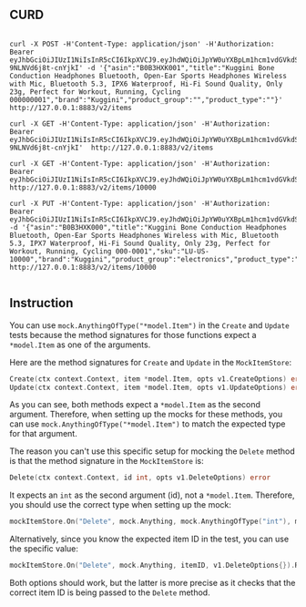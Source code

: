 ## CURD
```shell

curl -X POST -H'Content-Type: application/json' -H'Authorization: Bearer eyJhbGciOiJIUzI1NiIsInR5cCI6IkpXVCJ9.eyJhdWQiOiJpYW0uYXBpLm1hcm1vdGVkdS5jb20iLCJleHAiOjE2ODQwNTY5OTcsImlkZW50aXR5IjoiYWRtaW4iLCJpc3MiOiJpYW0tYXBpc2VydmVyIiwib3JpZ19pYXQiOjE2ODM5NzA1OTcsInN1YiI6ImFkbWluIn0.14Yb0ay5Cnsd96UXPu_AodX9E-9NLNVd6j8t-cnYjkI' -d '{"asin":"B0B3HXK001","title":"Kuggini Bone Conduction Headphones Bluetooth, Open-Ear Sports Headphones Wireless with Mic, Bluetooth 5.3, IPX6 Waterproof, Hi-Fi Sound Quality, Only 23g, Perfect for Workout, Running, Cycling 000000001","brand":"Kuggini","product_group":"","product_type":""}' http://127.0.0.1:8883/v2/items

curl -X GET -H'Content-Type: application/json' -H'Authorization: Bearer eyJhbGciOiJIUzI1NiIsInR5cCI6IkpXVCJ9.eyJhdWQiOiJpYW0uYXBpLm1hcm1vdGVkdS5jb20iLCJleHAiOjE2ODQwNTY5OTcsImlkZW50aXR5IjoiYWRtaW4iLCJpc3MiOiJpYW0tYXBpc2VydmVyIiwib3JpZ19pYXQiOjE2ODM5NzA1OTcsInN1YiI6ImFkbWluIn0.14Yb0ay5Cnsd96UXPu_AodX9E-9NLNVd6j8t-cnYjkI'  http://127.0.0.1:8883/v2/items

curl -X GET -H'Content-Type: application/json' -H'Authorization: Bearer eyJhbGciOiJIUzI1NiIsInR5cCI6IkpXVCJ9.eyJhdWQiOiJpYW0uYXBpLm1hcm1vdGVkdS5jb20iLCJleHAiOjE2ODM5NTc4ODksImlkZW50aXR5IjoiYWRtaW4iLCJpc3MiOiJpYW0tYXBpc2VydmVyIiwib3JpZ19pYXQiOjE2ODM4NzE0ODksInN1YiI6ImFkbWluIn0.2B5hcyWln3OqvSd54dlvFKiLhMTApaa4CRoJdX7Ob48'  http://127.0.0.1:8883/v2/items/10000

curl -X PUT -H'Content-Type: application/json' -H'Authorization: Bearer eyJhbGciOiJIUzI1NiIsInR5cCI6IkpXVCJ9.eyJhdWQiOiJpYW0uYXBpLm1hcm1vdGVkdS5jb20iLCJleHAiOjE2ODM5NTc4ODksImlkZW50aXR5IjoiYWRtaW4iLCJpc3MiOiJpYW0tYXBpc2VydmVyIiwib3JpZ19pYXQiOjE2ODM4NzE0ODksInN1YiI6ImFkbWluIn0.2B5hcyWln3OqvSd54dlvFKiLhMTApaa4CRoJdX7Ob48' -d '{"asin":"B0B3HXK000","title":"Kuggini Bone Conduction Headphones Bluetooth, Open-Ear Sports Headphones Wireless with Mic, Bluetooth 5.3, IPX7 Waterproof, Hi-Fi Sound Quality, Only 23g, Perfect for Workout, Running, Cycling 000-0001","sku":"LU-US-10000","brand":"Kuggini","product_group":"electronics","product_type":"headphones"}' http://127.0.0.1:8883/v2/items/10000


```

## Instruction
You can use `mock.AnythingOfType("*model.Item")` in the `Create` and `Update` tests because the method signatures for those functions expect a `*model.Item` as one of the arguments.

Here are the method signatures for `Create` and `Update` in the `MockItemStore`:

```go
Create(ctx context.Context, item *model.Item, opts v1.CreateOptions) error
Update(ctx context.Context, item *model.Item, opts v1.UpdateOptions) error
```

As you can see, both methods expect a `*model.Item` as the second argument. Therefore, when setting up the mocks for these methods, you can use `mock.AnythingOfType("*model.Item")` to match the expected type for that argument.

The reason you can't use this specific setup for mocking the `Delete` method is that the method signature in the `MockItemStore` is:

```go
Delete(ctx context.Context, id int, opts v1.DeleteOptions) error
```

It expects an `int` as the second argument (id), not a `*model.Item`. Therefore, you should use the correct type when setting up the mock:

```go
mockItemStore.On("Delete", mock.Anything, mock.AnythingOfType("int"), mock.AnythingOfType("v1.DeleteOptions")).Return(nil)
```

Alternatively, since you know the expected item ID in the test, you can use the specific value:

```go
mockItemStore.On("Delete", mock.Anything, itemID, v1.DeleteOptions{}).Return(nil)
```

Both options should work, but the latter is more precise as it checks that the correct item ID is being passed to the `Delete` method.